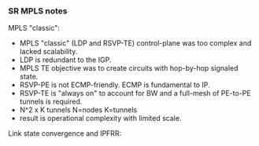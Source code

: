### SR MPLS notes  

MPLS "classic":  
* MPLS "classic" (LDP and RSVP-TE) control-plane was too complex and lacked scalability.   
* LDP is redundant to the IGP.  
* MPLS TE objective was to create circuits with hop-by-hop signaled state.  
* RSVP-PE is not ECMP-friendly.  ECMP is fundamental to IP.  
* RSVP-TE is "always on" to account for BW and a full-mesh of PE-to-PE tunnels is required.  
* N^2 x K tunnels  N=nodes K=tunnels  
* result is operational complexity with limited scale.  

Link state convergence and IPFRR:  
